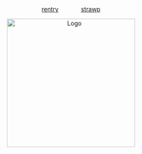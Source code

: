 <p align="center">
  <a href="https://rentry.co/cipherites">rentry</a> ⠀⠀  ⠀⠀
  <a href="https://cipherites.straw.page/">strawp</a>
</p>


<p align="center">
  <img src="https://cdn.discordapp.com/attachments/1062717625764950068/1431527514374672426/Untitled1604_20251025141827.png?ex=68fdbd63&is=68fc6be3&hm=d2d449e3ef8e8dadff0579e9ab80beeb7584217c3c1f2fd19798f6bf6027dbf0&" alt="Logo" width="300">
</p>
